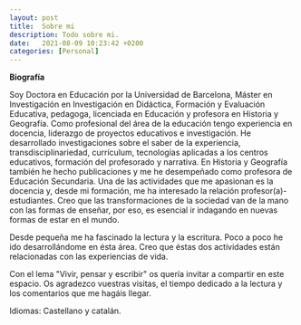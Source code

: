 ```yaml
---
layout: post
title:  Sobre mi
description: Todo sobre mi.
date:   2021-08-09 10:23:42 +0200
categories: [Personal]
---
```


**Biografía**

Soy Doctora en Educación por la Universidad de Barcelona, Máster en Investigación en Investigación en Didáctica, Formación y Evaluación Educativa, pedagoga, licenciada en Educación y profesora en Historia y Geografía. Como profesional del área de la educación tengo experiencia en docencia, liderazgo de proyectos educativos e investigación. He desarrollado investigaciones sobre el saber de la experiencia, transdisciplinariedad, currículum, tecnologías aplicadas a los centros educativos, formación del profesorado y narrativa. En Historia y Geografía también he hecho publicaciones y me he desempeñado como profesora de Educación Secundaria. Una de las actividades que me apasionan es la docencia y, desde mi formación, me ha interesado la relación profesor(a)-estudiantes. Creo que las transformaciones de la sociedad van de la mano con las formas de enseñar, por eso, es esencial ir indagando en nuevas formas de estar en el mundo.

Desde pequeña me ha fascinado la lectura y la escritura. Poco a poco he ido desarrollándome en ésta área. Creo que éstas dos actividades están relacionadas con las experiencias de vida.

Con el lema "Vivir, pensar y escribir" os quería invitar a compartir en este espacio. Os agradezco vuestras visitas, el tiempo dedicado a la lectura y los comentarios que me hagáis llegar.

Idiomas: Castellano y catalán.
